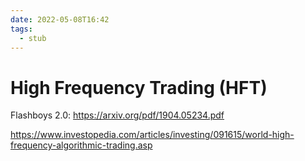 ```yaml
---
date: 2022-05-08T16:42
tags: 
  - stub
---
```


# High Frequency Trading (HFT)

Flashboys 2.0: https://arxiv.org/pdf/1904.05234.pdf

https://www.investopedia.com/articles/investing/091615/world-high-frequency-algorithmic-trading.asp
